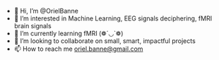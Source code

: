 - 👋 Hi, I’m @OrielBanne
- 👀 I’m interested in Machine Learning, EEG signals deciphering, fMRI brain signals
- 🌱 I’m currently learning fMRI (❁´◡`❁)
- 💞️ I’m looking to collaborate on small, smart, impactful projects
- 📫 How to reach me oriel.banne@gmail.com

<!---
OrielBanne/OrielBanne is a ✨ special ✨ repository because its `README.md` (this file) appears on your GitHub profile.
You can click the Preview link to take a look at your changes.
--->
